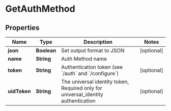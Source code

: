 

# GetAuthMethod


## Properties

Name | Type | Description | Notes
------------ | ------------- | ------------- | -------------
**json** | **Boolean** | Set output format to JSON |  [optional]
**name** | **String** | Auth Method name | 
**token** | **String** | Authentication token (see &#x60;/auth&#x60; and &#x60;/configure&#x60;) |  [optional]
**uidToken** | **String** | The universal identity token, Required only for universal_identity authentication |  [optional]



